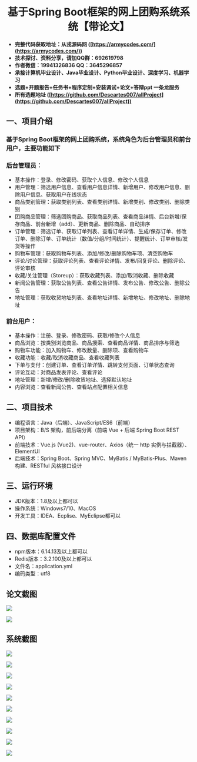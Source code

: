 <h1 align="center">基于Spring Boot框架的网上团购系统系统【带论文】</h1></p>

- <b>完整代码获取地址：从戎源码网 ([https://armycodes.com/](https://armycodes.com/))</b>
- <b>技术探讨、资料分享，请加QQ群：692619798</b>
- <b>作者微信：19941326836  QQ：3645296857</b>
- <b>承接计算机毕业设计、Java毕业设计、Python毕业设计、深度学习、机器学习</b>
- <b>选题+开题报告+任务书+程序定制+安装调试+论文+答辩ppt 一条龙服务</b>
- <b>所有选题地址 ([https://github.com/Descartes007/allProject](https://github.com/Descartes007/allProject)) </b>

## 一、项目介绍

### 基于Spring Boot框架的网上团购系统，系统角色为后台管理员和前台用户，主要功能如下
### 后台管理员：
- 基本操作：登录、修改密码、获取个人信息、修改个人信息
- 用户管理：筛选用户信息、查看用户信息详情、新增用户、修改用户信息、删除用户信息、获取用户在线状态
- 商品类别管理：获取类别列表、查看类别详情、新增类别、修改类别、删除类别
- 团购商品管理：筛选团购商品、获取商品列表、查看商品详情、后台新增/保存商品、前台新增（add）、更新商品、删除商品、自动排序
- 订单管理：筛选订单、获取订单列表、查看订单详情、生成/保存订单、修改订单、删除订单、订单统计（数值/分组/时间统计）、提醒统计、订单审核/发货等操作
- 购物车管理：获取购物车列表、添加/修改/删除购物车项、清空购物车
- 评论/讨论管理：获取评论列表、查看评论详情、发布/回复评论、删除评论、评论审核
- 收藏/关注管理（Storeup）：获取收藏列表、添加/取消收藏、删除收藏
- 新闻公告管理：获取公告列表、查看公告详情、发布公告、修改公告、删除公告
- 地址管理：获取收货地址列表、查看地址详情、新增地址、修改地址、删除地址
### 前台用户：
- 基本操作：注册、登录、修改密码、获取/修改个人信息
- 商品浏览：按类别浏览商品、商品搜索、查看商品详情、商品排序与筛选
- 购物车功能：加入购物车、修改数量、删除项、查看购物车
- 收藏功能：收藏/取消收藏商品、查看收藏列表
- 下单与支付：创建订单、查看订单详情、跳转支付页面、订单状态查询
- 评论互动：对商品发表评论、查看评论
- 地址管理：新增/修改/删除收货地址、选择默认地址
- 内容浏览：查看新闻公告、查看站点配置相关信息

## 二、项目技术

- 编程语言：Java（后端）、JavaScript/ES6（前端）
- 项目架构：B/S 架构，前后端分离（前端 Vue + 后端 Spring Boot REST API）
- 前端技术：Vue.js (Vue2)、vue-router、Axios（统一 http 实例与拦截器）、ElementUI
- 后端技术：Spring Boot、Spring MVC、MyBatis / MyBatis-Plus、Maven 构建、RESTful 风格接口设计


## 三、运行环境

- JDK版本：1.8及以上都可以
- 操作系统：Windows7/10、MacOS
- 开发工具：IDEA、Ecplise、MyEclipse都可以

## 四、数据库配置文件

- npm版本：6.14.13及以上都可以
- Redis版本：3.2.100及以上都可以
- 文件名：application.yml
- 编码类型：utf8

## 论文截图

![](screenshot/1.png)

![](screenshot/2.png)

## 系统截图

![](screenshot/3.png)

![](screenshot/4.png)

![](screenshot/5.png)

![](screenshot/6.png)

![](screenshot/7.png)

![](screenshot/8.png)

![](screenshot/9.png)

![](screenshot/10.png)

![](screenshot/11.png)

![](screenshot/12.png)